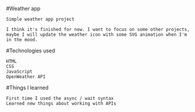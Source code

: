 #Weather app

    Simple weather app project

    I think it's finished for now. I want to focus on some other projects,
    maybe I will update the weather icon with some SVG animation when I'm in the mood.

#Technologies used

    HTML
    CSS
    JavaScript
    OpenWeather API

#Things I learned

    First time I used the async / wait syntax
    Learned new things about working with APIs
